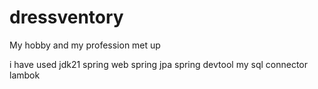 # dressventory
My hobby and my profession met up

i have used 
jdk21
spring web 
spring jpa
spring devtool
my sql connector
lambok
